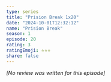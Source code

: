 ```yaml
---
type: series
title: "Prision Break 1x20"
date: "2024-10-01T12:32:12"
name: "Prision Break"
season: 1
episode: 20
rating: 3
ratingEmoji: ⭐️⭐️⭐️
share: false
---
```


*[No review was written for this episode]*

